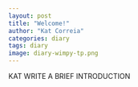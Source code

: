 ```yaml
---
layout: post
title: "Welcome!"
author: "Kat Correia"
categories: diary
tags: diary
image: diary-wimpy-tp.png
---
```



KAT WRITE A BRIEF INTRODUCTION
